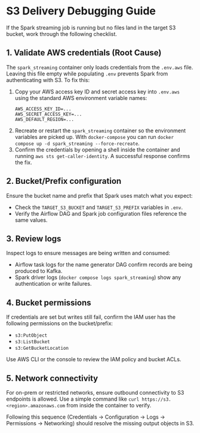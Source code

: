 # S3 Delivery Debugging Guide

If the Spark streaming job is running but no files land in the target S3 bucket, work through the following checklist.

## 1. Validate AWS credentials (Root Cause)
The `spark_streaming` container only loads credentials from the `.env.aws` file. Leaving this file empty while populating `.env` prevents Spark from authenticating with S3. To fix this:

1. Copy your AWS access key ID and secret access key into `.env.aws` using the standard AWS environment variable names:
   ```
   AWS_ACCESS_KEY_ID=...
   AWS_SECRET_ACCESS_KEY=...
   AWS_DEFAULT_REGION=...
   ```
2. Recreate or restart the `spark_streaming` container so the environment variables are picked up. With `docker-compose` you can run `docker compose up -d spark_streaming --force-recreate`.
3. Confirm the credentials by opening a shell inside the container and running `aws sts get-caller-identity`. A successful response confirms the fix.

## 2. Bucket/Prefix configuration
Ensure the bucket name and prefix that Spark uses match what you expect:

- Check the `TARGET_S3_BUCKET` and `TARGET_S3_PREFIX` variables in `.env`.
- Verify the Airflow DAG and Spark job configuration files reference the same values.

## 3. Review logs
Inspect logs to ensure messages are being written and consumed:

- Airflow task logs for the name generator DAG confirm records are being produced to Kafka.
- Spark driver logs (`docker compose logs spark_streaming`) show any authentication or write failures.

## 4. Bucket permissions
If credentials are set but writes still fail, confirm the IAM user has the following permissions on the bucket/prefix:

- `s3:PutObject`
- `s3:ListBucket`
- `s3:GetBucketLocation`

Use AWS CLI or the console to review the IAM policy and bucket ACLs.

## 5. Network connectivity
For on-prem or restricted networks, ensure outbound connectivity to S3 endpoints is allowed. Use a simple command like `curl https://s3.<region>.amazonaws.com` from inside the container to verify.

Following this sequence (Credentials → Configuration → Logs → Permissions → Networking) should resolve the missing output objects in S3.
